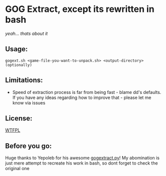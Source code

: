 # GOG Extract, except its rewritten in bash
*yeah... thats about it*

## Usage:
`gogext.sh <game-file-you-want-to-unpack.sh> <output-directory> (optionally)`

## Limitations:
- Speed of extraction process is far from being fast - blame dd's defaults. If you have any ideas regarding how to improve that - please let me know via issues

## License:
[WTFPL](LICENSE)

## Before you go:
Huge thanks to Yepoleb for his awesome [gogextract.py](https://github.com/Yepoleb/gogextract)! My abomination is just mere attempt to recreate his work in bash, so dont forget to check the original one
